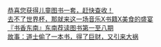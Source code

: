   
[恭喜您获得儿童图书一套，赶快查收！](http://www.dianyue.me/archives/610/2zkewq3d7zhgykrr/)  
[去不了世界杯，那就来这一场音乐X书籍X美食的盛宴](http://www.dianyue.me/archives/750/64i67m8xlm8mfkh6/)  
[『书香东南』东南荐读图书第一至八期](http://www.dianyue.me/archives/807/9so0txtkdqxm2lym/)  
[故事：道士偷了一本书，得了巨财，又引来大祸](http://www.dianyue.me/archives/446/xc42h7xcm2af2to7/)